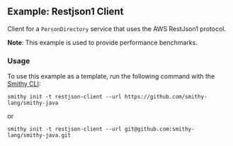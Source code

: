 ## Example: Restjson1 Client
Client for a `PersonDirectory` service that uses the AWS RestJson1 protocol.

**Note**: This example is used to provide performance benchmarks.

### Usage
To use this example as a template, run the following command with the [Smithy CLI](https://smithy.io/2.0/guides/smithy-cli/index.html):

```console
smithy init -t restjson-client --url https://github.com/smithy-lang/smithy-java
```

or 

```console
smithy init -t restjson-client --url git@github.com:smithy-lang/smithy-java.git
```
